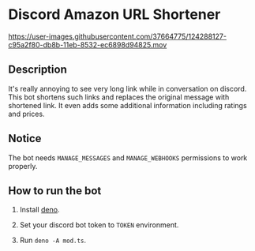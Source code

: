 # Discord Amazon URL Shortener

https://user-images.githubusercontent.com/37664775/124288127-c95a2f80-db8b-11eb-8532-ec6898d94825.mov

## Description
It's really annoying to see very long link while in conversation on discord.
This bot shortens such links and replaces the original message with shortened link.
It even adds some additional information including ratings and prices.

## Notice
The bot needs `MANAGE_MESSAGES` and `MANAGE_WEBHOOKS` permissions to work properly.

## How to run the bot
1. Install [deno](https://deno.land).


2. Set your discord bot token to `TOKEN` environment.
3. Run `deno -A mod.ts`.
